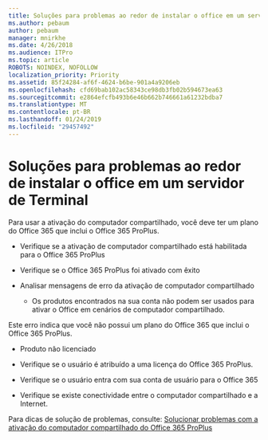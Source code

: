 ```yaml
---
title: Soluções para problemas ao redor de instalar o office em um servidor de Terminal
ms.author: pebaum
author: pebaum
manager: mnirkhe
ms.date: 4/26/2018
ms.audience: ITPro
ms.topic: article
ROBOTS: NOINDEX, NOFOLLOW
localization_priority: Priority
ms.assetid: 85f24284-af6f-4624-b6be-901a4a9206eb
ms.openlocfilehash: cfd69bab102ac58343ce98db3fb02b594673ea63
ms.sourcegitcommit: e2864efcfb493b6e46b662b746661a61232bdba7
ms.translationtype: MT
ms.contentlocale: pt-BR
ms.lasthandoff: 01/24/2019
ms.locfileid: "29457492"
---
```

# <a name="solutions-for-issues-around-installing-office-on-a-terminal-server"></a>Soluções para problemas ao redor de instalar o office em um servidor de Terminal

Para usar a ativação do computador compartilhado, você deve ter um plano do Office 365 que inclui o Office 365 ProPlus.
  
- Verifique se a ativação de computador compartilhado está habilitada para o Office 365 ProPlus
    
- Verifique se o Office 365 ProPlus foi ativado com êxito
    
- Analisar mensagens de erro da ativação de computador compartilhado
    
  - Os produtos encontrados na sua conta não podem ser usados para ativar o Office em cenários de computador compartilhado.
  
Este erro indica que você não possui um plano do Office 365 que inclui o Office 365 ProPlus.
    
  - Produto não licenciado
    
  - Verifique se o usuário é atribuído a uma licença do Office 365 ProPlus.
    
  - Verifique se o usuário entra com sua conta de usuário para o Office 365
    
  - Verifique se existe conectividade entre o computador compartilhado e a Internet.
    
Para dicas de solução de problemas, consulte: [Solucionar problemas com a ativação do computador compartilhado do Office 365 ProPlus](https://docs.microsoft.com/DeployOffice/troubleshoot-issues-with-shared-computer-activation-for-office-365-proplus)
  


